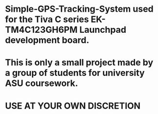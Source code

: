 # Simple-GPS-Tracking-System used for the Tiva C series EK-TM4C123GH6PM Launchpad development board.

# This is only a small project made by a group of students for university   ASU coursework.

# USE AT YOUR OWN DISCRETION

